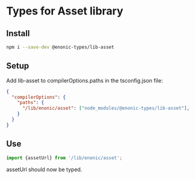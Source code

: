 # Types for Asset library

## Install

```bash
npm i --save-dev @enonic-types/lib-asset
```

## Setup

Add lib-asset to compilerOptions.paths in the tsconfig.json file:

```json
{
  "compilerOptions": {
    "paths": {
      "/lib/enonic/asset": ["node_modules/@enonic-types/lib-asset"],
    }
  }
}
```

## Use

```typescript
import {assetUrl} from '/lib/enonic/asset';
```

assetUrl should now be typed.
